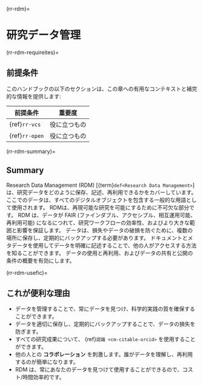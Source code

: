 (rr-rdm)=
# 研究データ管理

(rr-rdm-requireites)=
## 前提条件

このハンドブックの以下のセクションは、この章への有用なコンテキストと補完的な情報を提供します:

| 前提条件           | 重要度    |
| -------------- | ------ |
| {ref}`rr-vcs`  | 役に立つもの |
| {ref}`rr-open` | 役に立つもの |

(rr-rdm-summary)=
## Summary

Research Data Management (RDM) [{term}`def<Research Data Management>`] は、研究データをどのように保存、記述、再利用できるかをカバーしています。 ここでのデータは、すべてのデジタルオブジェクトを包含する一般的な用語として使用されます。 RDMは、再現可能な研究を可能にするために不可欠な部分です。 RDM は、データが FAIR (ファインダブル、アクセシブル、相互運用可能、再利用可能) になるにつれて、研究ワークフローの効率性、およびより大きな範囲と影響を保証します。 データは、損失やデータの破損を防ぐために、複数の場所に保存し、定期的にバックアップする必要があります。 ドキュメントとメタデータを使用してデータを明確に記述することで、他の人がアクセスする方法を知ることができます。 データの使用と再利用、およびデータの共有と公開の条件の概要を有効にします。

(rr-rdm-usefic)=
## これが便利な理由

- データを管理することで、常にデータを見つけ、科学的実践の質を確保することができます。
- データを適切に保存し、定期的にバックアップすることで、データの損失を防ぎます。
- すべての研究成果について、 {ref}`認識 <cm-citable-orcid>` を使用することができます。
- 他の人との **コラボレーション** を刺激します。誰がデータを理解し、再利用するのが簡単になります。
- RDM は、常にあなたのデータを見つけて使用することができるので、コスト/時間効率的です。
